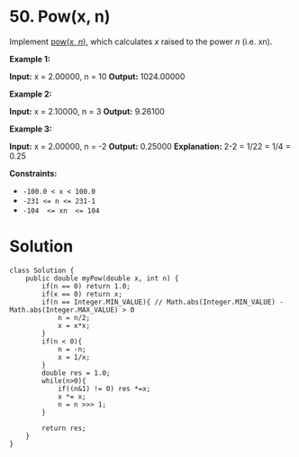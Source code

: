 # 50. Pow(x, n)
Implement  [pow(_x_,  _n_)](http://www.cplusplus.com/reference/valarray/pow/), which calculates _x_  raised to the power  _n_  (i.e. xn).

**Example 1:**

**Input:** x = 2.00000, n = 10
**Output:** 1024.00000

**Example 2:**

**Input:** x = 2.10000, n = 3
**Output:** 9.26100

**Example 3:**

**Input:** x = 2.00000, n = -2
**Output:** 0.25000
**Explanation:** 2-2 = 1/22 = 1/4 = 0.25

**Constraints:**

-   `-100.0 < x < 100.0`
-   `-231 <= n <= 231-1`
-   `-104  <= xn  <= 104`

# Solution
```
class Solution {
    public double myPow(double x, int n) {
        if(n == 0) return 1.0;
        if(x == 0) return x;
        if(n == Integer.MIN_VALUE){ // Math.abs(Integer.MIN_VALUE) - Math.abs(Integer.MAX_VALUE) > 0
            n = n/2;
            x = x*x;
        }
        if(n < 0){
            n = -n;
            x = 1/x;
        }
        double res = 1.0;
        while(n>0){
            if((n&1) != 0) res *=x;
            x *= x;
            n = n >>> 1;
        }
        
        return res;
    }
}

```